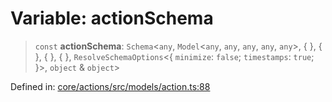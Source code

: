 # Variable: actionSchema

> `const` **actionSchema**: `Schema`\<`any`, `Model`\<`any`, `any`, `any`, `any`, `any`\>, \{ \}, \{ \}, \{ \}, \{ \}, `ResolveSchemaOptions`\<\{ `minimize`: `false`; `timestamps`: `true`; \}\>, `object` & `object`\>

Defined in: [core/actions/src/models/action.ts:88](https://github.com/LaWebcapsule/orbits/blob/622bfc97a3c68eeed5d2114814fc08b44f19f137/core/actions/src/models/action.ts#L88)
